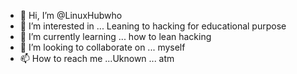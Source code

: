 - 👋 Hi, I’m @LinuxHubwho
- 👀 I’m interested in ... Leaning to hacking for educational purpose
- 🌱 I’m currently learning ... how to lean hacking
- 💞️ I’m looking to collaborate on ... myself
- 📫 How to reach me ...Uknown ... atm

<!---
LinuxHubwho/LinuxHubwho is a ✨ special ✨ repository because its `README.md` (this file) appears on your GitHub profile.
You can click the Preview link to take a look at your changes.
--->
